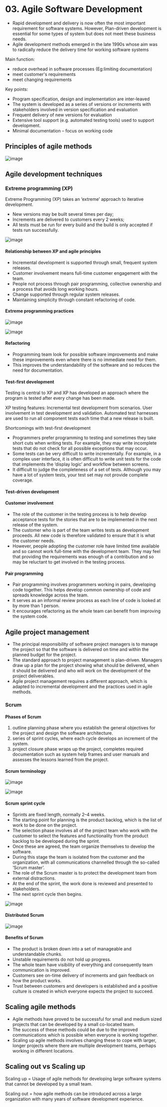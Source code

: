 # 03. Agile Software Development
- Rapid development and delivery is now often the most important requirement for software systems. However, Plan-driven development is essential for some types of system but does not meet these business needs.
- Agile development methods emerged in the late 1990s whose aim was to radically reduce the delivery time for working software systems

Main function:
- reduce overhead in software processes (Eg:limiting documentation)
- meet customer's requirements
- meet changing requirements
  
Key points:
- Program specification, design and implementation are inter-leaved
- The system is developed as a series of versions or increments with stakeholders involved in version specification and evaluation
- Frequent delivery of new versions for evaluation
- Extensive tool support (e.g. automated testing tools) used to support development.
- Minimal documentation – focus on working code

## Principles of agile methods

![image](https://github.com/user-attachments/assets/157dc28e-3a53-470f-bfd3-a190a4b8cbc1)

## Agile development techniques

### Extreme programming (XP)
Extreme Programming (XP) takes an ‘extreme’ approach to iterative development. 
- New versions may be built several times per day;
- Increments are delivered to customers every 2 weeks;
- All tests must be run for every build and the build is only accepted if tests run successfully.

![image](https://github.com/user-attachments/assets/52ff3f9b-11a1-44a2-a094-5bfec92ee35b)

#### Relationship between XP and agile principles
- Incremental development is supported through small, frequent system releases.
- Customer involvement means full-time customer engagement with the team.
- People not process through pair programming, collective ownership and a process that avoids long working hours.
- Change supported through regular system releases.
- Maintaining simplicity through constant refactoring of code.

#### Extreme programming practices

![image](https://github.com/user-attachments/assets/01948e6a-f231-45b6-934a-750a89aa826c)

![image](https://github.com/user-attachments/assets/cda577b1-4916-4a7e-940b-e48e8cc0f95a)

#### Refactoring
- Programming team look for possible software improvements and make these improvements even where there is no immediate need for them.
- This improves the understandability of the software and so reduces the need for documentation.

#### Test-first development
Testing is central to XP and XP has developed an approach where the program is tested after every change has been made.

XP testing features:
Incremental test development from scenarios.
User involvement in test development and validation.
Automated test harnesses are used to run all component tests each time that a new release is built.

Shortcomings with test-first development
- Programmers prefer programming to testing and sometimes they take short cuts when writing tests. For example, they may write incomplete tests that do not check for all possible exceptions that may occur.
- Some tests can be very difficult to write incrementally. For example, in a complex user interface, it is often difficult to write unit tests for the code that implements the ‘display logic’ and workflow between screens.
- It difficult to judge the completeness of a set of tests. Although you may have a lot of system tests, your test set may not provide complete coverage.  

#### Test-driven development

#### Customer involvement
- The role of the customer in the testing process is to help develop acceptance tests for the stories that are to be implemented in the next release of the system.
- The customer who is part of the team writes tests as development proceeds. All new code is therefore validated to ensure that it is what the customer needs.
- However, people adopting the customer role have limited time available and so cannot work full-time with the development team. They may feel that providing the requirements was enough of a contribution and so may be reluctant to get involved in the testing process. 

#### Pair programming
- Pair programming involves programmers working in pairs, developing code together. This helps develop common ownership of code and spreads knowledge across the team.
- It serves as an informal review process as each line of code is looked at by more than 1 person.
- It encourages refactoring as the whole team can benefit from improving the system code.

## Agile project management
- The principal responsibility of software project managers is to manage the project so that the software is delivered on time and within the planned budget for the project.
- The standard approach to project management is plan-driven. Managers draw up a plan for the project showing what should be delivered, when it should be delivered and who will work on the development of the project deliverables.
- Agile project management requires a different approach, which is adapted to incremental development and the practices used in agile methods. 

### Scrum

#### Phases of Scrum
1. outline planning phase where you establish the general objectives for the project and design the software architecture.
2. series of sprint cycles, where each cycle develops an increment of the system.
3. project closure phase wraps up the project, completes required documentation such as system help frames and user manuals and assesses the lessons learned from the project.

#### Scrum terminology

![image](https://github.com/user-attachments/assets/f1760eeb-298b-4081-8077-634ecf59f0c5)

![image](https://github.com/user-attachments/assets/d8d42de7-d88d-4cc7-8d70-265d608d0c42)

#### Scrum sprint cycle
- Sprints are fixed length, normally 2–4 weeks.
- The starting point for planning is the product backlog, which is the list of work to be done on the project.
- The selection phase involves all of the project team who work with the customer to select the features and functionality from the product backlog to be developed during the sprint.
- Once these are agreed, the team organize themselves to develop the software.
- During this stage the team is isolated from the customer and the organization, with all communications channelled through the so-called ‘Scrum master’.
- The role of the Scrum master is to protect the development team from external distractions.
- At the end of the sprint, the work done is reviewed and presented to stakeholders.
- The next sprint cycle then begins.
  
![image](https://github.com/user-attachments/assets/e5555cb4-8452-4a60-8d9d-ee5087d62d59)

#### Distributed Scrum

![image](https://github.com/user-attachments/assets/06d3e063-14c4-4147-9263-93f75920b2e0)

#### Benefits of Scrum
- The product is broken down into a set of manageable and understandable chunks.
- Unstable requirements do not hold up progress.
- The whole team have visibility of everything and consequently team communication is improved.
- Customers see on-time delivery of increments and gain feedback on how the product works.
- Trust between customers and developers is established and a positive culture is created in which everyone expects the project to succeed.

## Scaling agile methods
- Agile methods have proved to be successful for small and medium sized projects that can be developed by a small co-located team.
- The success of these methods could be due to the improved communications which is possible when everyone is working together.
- Scaling up agile methods involves changing these to cope with larger, longer projects where there are multiple development teams, perhaps working in different locations.

## Scaling out vs Scaling up
Scaling up = Usage of agile methods for developing large software systems that cannot be developed by a small team.

Scaling out = how agile methods can be introduced across a large organization with many years of software development experience.


